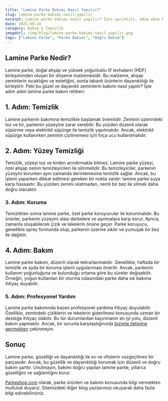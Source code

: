 ```yaml
---
title: "Lamine Parke Bakımı Nasıl Yapılır?"
slug: lamine-parke-bakimi-nasil-yapilir
excerpt: Lamine parke bakımı nasıl yapılır? İşte ayrıntılı, adım adım bir rehber.
date: 2025-09-18
category: Bakım & Temizlik
imageUrl: /img/blog/lamine-parke-bakimi-nasil-yapilir.png
tags: ["Lamine Parke", "Parke Bakımı", "Doğru Bakım"]
---
```


<h2>Lamine Parke Nedir?</h2>

<p>Lamine parke, doğal ahşap ve yüksek yoğunluklu lif levhaların (HDF) birleşiminden oluşan bir döşeme malzemesidir. Bu malzeme, ahşap zeminlerin sıcaklığını ve estetiğini, sunta tabanlı ürünlerin dayanıklılığı ile birleştirir. Peki bu güzel ve dayanıklı zeminlerin bakımı nasıl yapılır? İşte adım adım lamine parke bakım rehberi.</p>

<h2>1. Adım: Temizlik</h2>

<p>Lamine parkenin bakımına temizlikle başlamak önemlidir. Zeminin üzerindeki toz ve kir, parkenin yüzeyine zarar verebilir. Bu yüzden düzenli olarak süpürme veya elektrikli süpürge ile temizlik yapılmalıdır. Ancak, elektrikli süpürge kullanırken zeminin çizilmemesi için fırça ucu kullanılmalıdır.</p>

<h2>2. Adım: Yüzey Temizliği</h2>

<p>Temizlik, yüzeyi toz ve kirden arındırmakla bitmez. Lamine parke yüzeyi, özel ahşap zemin temizleyicileri ile silinmelidir. Bu temizleyiciler, parkenin yüzeyini korurken aynı zamanda derinlemesine temizlik sağlar. Ancak, bu işlemi yaparken dikkat edilmesi gereken bir nokta vardır: lamine parke suya karşı hassastır. Bu yüzden zemini ıslatmadan, nemli bir bez ile silmek daha doğru olacaktır.</p>

<h3>3. Adım: Koruma</h3>

<p>Temizlikten sonra lamine parke, özel parke koruyucular ile korunmalıdır. Bu ürünler, parkenin yüzeyini olası darbelere ve aşınmalara karşı korur. Ayrıca, zamanla oluşabilecek çizik ve lekelerin önüne geçer. Parke koruyucu, genellikle sprey formunda olup, parkenin üzerine sıkılır ve yumuşak bir bez ile dağıtılır.</p>

<h2>4. Adım: Bakım</h2>

<p>Lamine parke bakımı, düzenli olarak tekrarlanmalıdır. Genellikle, haftada bir temizlik ve ayda bir koruma işlemi uygulanması önerilir. Ancak, parkenin kullanım yoğunluğuna ve bulunduğu ortama göre bu süreler değişebilir. Örneğin, yoğun kullanılan bir oturma odasındaki parke daha sık bakıma ihtiyaç duyabilir.</p>

<h3>5. Adım: Profesyonel Yardım</h3>

<p>Lamine parke bakımında bazen profesyonel yardıma ihtiyaç duyulabilir. Özellikle, zemindeki çiziklerin ve lekelerin giderilmesi konusunda uzman bir desteğe ihtiyaç olabilir. Bu tür durumlardan kaçınmanın en iyi yolu, düzenli bakım yapmaktır. Ancak, bir sorunla karşılaştığınızda <a href="https://parkeshop.com/contact">bizimle iletişime geçmekten</a> çekinmeyin.</p>

<h2>Sonuç</h2>

<p>Lamine parke, güzelliği ve dayanıklılığı ile ev ve ofislerin vazgeçilmez bir parçasıdır. Ancak, bu güzellik ve dayanıklılığı korumak için düzenli ve doğru bakım şarttır. Unutmayın, bakımı doğru yapılan lamine parke, yıllarca güzelliğini ve sağlamlığını korur.</p>

<p><a href="https://parkeshop.com">Parkeshop.com</a> olarak, parke ürünleri ve bakımı konusunda bilgi vermekten mutluluk duyarız. Sitemizdeki diğer blog yazılarımızı okuyarak daha fazla bilgi edinebilirsiniz.</p>